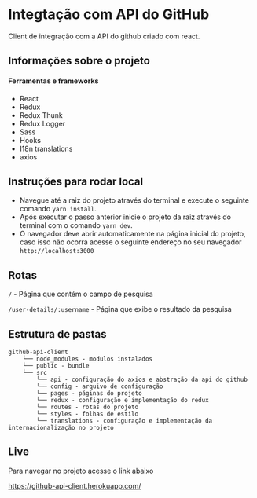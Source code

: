 # Integtação com API do GitHub

Client de integração com a API do github criado com react.

## Informações sobre o projeto

#### Ferramentas e frameworks

 - React
 - Redux
 - Redux Thunk
 - Redux Logger
 - Sass
 - Hooks
 - I18n translations
 - axios
 
 
 ## Instruções para rodar local
 
 - Navegue até a raiz do projeto através do terminal e execute o seguinte comando `yarn install`.
 - Após executar o passo anterior inicie o projeto da raiz através do terminal com o comando `yarn dev`.
 - O navegador deve abrir automaticamente na página inicial do projeto, caso isso não ocorra acesse o seguinte endereço no seu navegador `http://localhost:3000`
 
 ## Rotas
 
 `/` - Página que contém o campo de pesquisa
 
 `/user-details/:username` - Página que exibe o resultado da pesquisa

## Estrutura de pastas

```
github-api-client
    └── node_modules - modulos instalados
    └── public - bundle
    └── src
        └── api - configuração do axios e abstração da api do github
        └── config - arquivo de configuração 
        └── pages - páginas do projeto
        └── redux - configuração e implementação do redux
        └── routes - rotas do projeto
        └── styles - folhas de estilo
        └── translations - configuração e implementação da internacionalização no projeto
```

## Live

Para navegar no projeto acesse o link abaixo

https://github-api-client.herokuapp.com/


